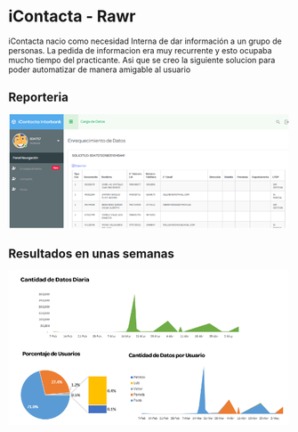 # iContacta - Rawr 

iContacta nacio como necesidad Interna de dar información a un grupo de personas.
La pedida de informacion era muy recurrente y esto ocupaba mucho tiempo del practicante.
Asi que se creo la siguiente solucion para poder automatizar de manera amigable al usuario 

## Reporteria
 
![alt text](https://github.com/DarkNekoRin/iContacta-Rawr/blob/master/iContacta.PNG?raw=true)


## Resultados en unas semanas

![alt text](https://github.com/DarkNekoRin/iContacta-Rawr/blob/master/reporte.PNG?raw=true)
